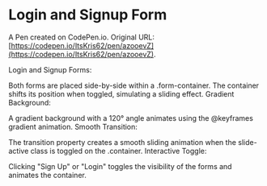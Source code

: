 # Login and Signup Form

A Pen created on CodePen.io. Original URL: [https://codepen.io/ItsKris62/pen/azooevZ](https://codepen.io/ItsKris62/pen/azooevZ).

Login and Signup Forms:

Both forms are placed side-by-side within a .form-container.
The container shifts its position when toggled, simulating a sliding effect.
Gradient Background:

A gradient background with a 120° angle animates using the @keyframes gradient animation.
Smooth Transition:

The transition property creates a smooth sliding animation when the slide-active class is toggled on the .container.
Interactive Toggle:

Clicking "Sign Up" or "Login" toggles the visibility of the forms and animates the container.